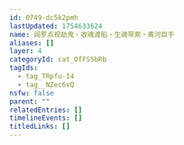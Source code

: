 ```yaml
---
id: 0749-dc5k2pmh
lastUpdated: 1754633624
name: 阎罗点视劫鬼・收魂渡船・生魂带索・黄河巨手
aliases: []
layer: 4
categoryId: cat_OfFSSbRb
tagIds:
  - tag_TRpfu-I4
  - tag__NZec6vQ
nsfw: false
parent: ""
relatedEntries: []
timelineEvents: []
titledLinks: []
---
```



